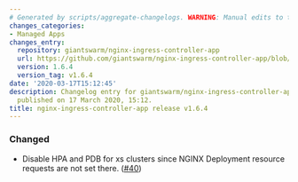 ```yaml
---
# Generated by scripts/aggregate-changelogs. WARNING: Manual edits to this files will be overwritten.
changes_categories:
- Managed Apps
changes_entry:
  repository: giantswarm/nginx-ingress-controller-app
  url: https://github.com/giantswarm/nginx-ingress-controller-app/blob/master/CHANGELOG.md#164-2020-03-17
  version: 1.6.4
  version_tag: v1.6.4
date: '2020-03-17T15:12:45'
description: Changelog entry for giantswarm/nginx-ingress-controller-app version 1.6.4,
  published on 17 March 2020, 15:12.
title: nginx-ingress-controller-app release v1.6.4
---
```


### Changed
- Disable HPA and PDB for xs clusters since NGINX Deployment resource requests are not set there. ([#40](https://github.com/giantswarm/ingress-nginx-app/pull/40))
